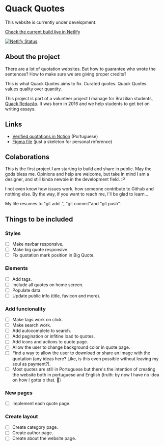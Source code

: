 # Quack Quotes

This website is currently under development.

[Check the current build live in Netlify](https://quack-quotes.netlify.app/)

[![Netlify Status](https://api.netlify.com/api/v1/badges/23acca8f-ecdd-4854-9d0a-77714e422f0a/deploy-status)](https://app.netlify.com/sites/stupendous-conkies-7663e2/deploys)

## About the project

There are a lot of quotation websites.
But how to guarantee who wrote the sentences?
How to make sure we are giving proper credits?

This is what Quack Quotes aims to fix. Curated quotes.
Quack Quotes values quality over quantity.

This project is part of a volunteer project I manage for Brazilian students, [Quack Redação](https://quackredacao.com.br/about-us/). It was born in 2016 and we help students to get bet on writing essays.

## Links

- [Verified quotations in Notion](https://clientes-maiane.notion.site/e76a54590cab4f9c9bfa1c6ae44d75cb?v=5690adc414734e06a102bd83a22cf3b0) (Portuguese)
- [Figma file](https://www.figma.com/file/u1PbpsSEC5nEpyOjQfVRGm/Quack-Quotes?node-id=0%3A1&t=096wWxRMy4kc7ktz-1) (just a skeleton for personal reference)

## Colaborations

This is the first project I am starting to build and share in public. May the gods bless me. Opinions and help are welcome, but take in mind I am a designer, and still kinda newbie in the development field. :P

I not even know how issues work, how someone contribute to Github and nothing else. By the way, if you want to reach me, I'll be glad to learn...

My life resumes to "git add .", "git commit"and "git push".

## Things to be included

### Styles

- [ ] Make navbar responsive.
- [ ] Make big quote responsive.
- [ ] Fix quotation mark position in Big Quote.

### Elements

- [ ] Add tags.
- [ ] Include all quotes on home screen.
- [ ] Populate data.
- [ ] Update public info (title, favicon and more).

### Add funcionality

- [ ] Make tags work on click.
- [ ] Make search work.
- [ ] Add autocomplete to search.
- [ ] Add pagination or infitine load to quotes.
- [ ] Add icons and actions to quote page.
- [ ] Allow the user to change background color in quote page.
- [ ] Find a way to allow the user to download or share an image with the quotation (any ideas here? Like, is this even possible without leaving my soul as payment?).
- [ ] Most quotes are still in Portuguese but there's the intention of creating the website both in portuguese and English (truth: by now I have no idea on how I gotta o that. 🙊)

### New pages

- [ ] Implement each quote page.

### Create layout

- [ ] Create category page.
- [ ] Create author page.
- [ ] Create about the website page.
